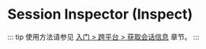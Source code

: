 # Session Inspector (Inspect)

::: tip
使用方法请参见 [入门 > 跨平台 > 获取会话信息](../../manual/usage/platform.md#获取会话信息) 章节。
:::
